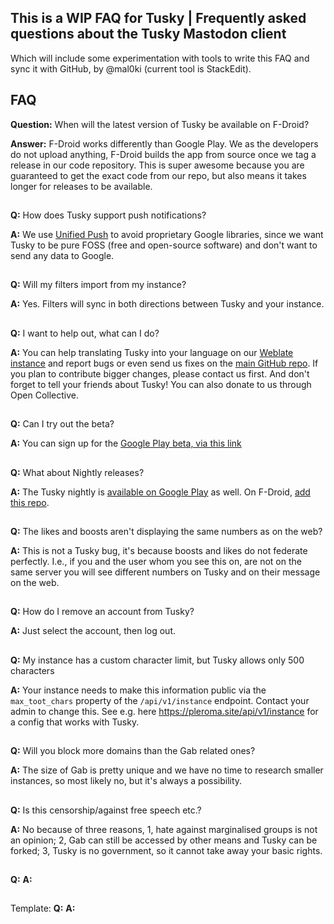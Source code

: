 ## This is a WIP FAQ for Tusky | Frequently asked questions about the Tusky Mastodon client

Which will include some experimentation with tools to write this FAQ and sync it with GitHub, by @mal0ki (current tool is StackEdit).

## FAQ
**Question:** When will the latest version of Tusky be available on F-Droid?

**Answer:** F-Droid works differently than Google Play. We as the developers do not upload anything, F-Droid builds the app from source once we tag a release in our code repository. This is super awesome because you are guaranteed to get the exact code from our repo, but also means it takes longer for releases to be available.

##
**Q:** How does Tusky support push notifications?

**A:** We use [Unified Push](https://unifiedpush.org/) to avoid proprietary Google libraries, since we want Tusky to be pure FOSS (free and open-source software) and don't want to send any data to Google.
##

**Q:** Will my filters import from my instance?

**A:** Yes. Filters will sync in both directions between Tusky and your instance.
##

**Q:** I want to help out, what can I do?

**A:** You can help translating Tusky into your language on our [Weblate instance](https://weblate.tusky.app/) and report bugs or even send us fixes on the [main GitHub repo](https://github.com/tuskyapp/Tusky). If you plan to contribute bigger changes, please contact us first.
And don't forget to tell your friends about Tusky! You can also donate to us through Open Collective.
##

 **Q:** Can I try out the beta? 

 **A:** You can sign up for the [Google Play beta, via this link](https://play.google.com/store/apps/details?id=com.keylesspalace.tusky)
##

**Q:** What about Nightly releases?

**A:** The Tusky nightly is [available on Google Play](https://play.google.com/store/apps/details?id=com.keylesspalace.tusky.test) as well. On F-Droid, [add this repo](https://releases.nailyk.fr/repo/).
##

**Q:** The likes and boosts aren't displaying the same numbers as on the web?

**A:** This is not a Tusky bug, it's because boosts and likes do not federate perfectly. I.e., if you and the user whom you see this on, are not on the same server you will see different numbers on Tusky and on their message on the web.
##

**Q:** How do I remove an account from Tusky?

**A:** Just select the account, then log out.
##

**Q:** My instance has a custom character limit, but Tusky allows only 500 characters

**A:** Your instance needs to make this information public via the `max_toot_chars` property of the `/api/v1/instance` endpoint. Contact your admin to change this. See e.g. here https://pleroma.site/api/v1/instance for a config that works with Tusky.
##

**Q:** Will you block more domains than the Gab related ones?

**A:** The size of Gab is pretty unique and we have no time to research smaller instances, so most likely no, but it's always a possibility.
##

**Q:** Is this censorship/against free speech etc.? 

**A:** No because of three reasons, 1, hate against marginalised groups is not an opinion; 2, Gab can still be accessed by other means and Tusky can be forked; 3, Tusky is no government, so it cannot take away your basic rights.
##

**Q:**
**A:**
##

Template:
**Q:**
**A:**
##

<!--stackedit_data:
eyJoaXN0b3J5IjpbLTE0ODQ3NTQ1NSwtMzUwODUwNTM5LC0yMT
A3OTM0MTgsLTc1MjI0NTIwMywtMTgyNzMyMjcyOV19
-->
